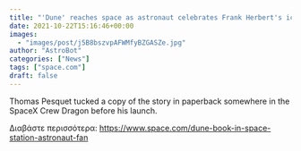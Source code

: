 ```yaml
---
title: "'Dune' reaches space as astronaut celebrates Frank Herbert's iconic sci-fi novel"
date: 2021-10-22T15:16:46+00:00
images:
  - "images/post/j5B8bszvpAFWMfyBZGASZe.jpg"
author: "AstroBot"
categories: ["News"]
tags: ["space.com"]
draft: false
---
```


Thomas Pesquet tucked a copy of the story in paperback somewhere in the SpaceX Crew Dragon before his launch. 

Διαβάστε περισσότερα: https://www.space.com/dune-book-in-space-station-astronaut-fan
